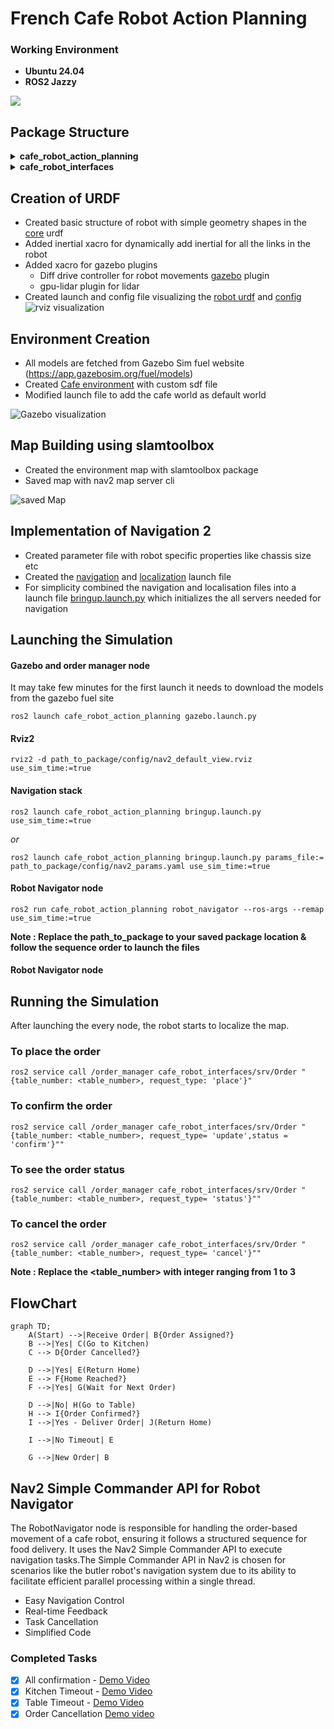 # French Cafe Robot Action Planning

### Working Environment 
- **Ubuntu 24.04**
- **ROS2 Jazzy**

![](./images/thnail.png)

## Package Structure


<details>
  <summary><strong>cafe_robot_action_planning</strong></summary>

  - <details>
      <summary><strong>cafe_robot_action_planning</strong></summary>

      - [order_manager.py](./cafe_robot_action_planning/cafe_robot_action_planning/order_manager.py)  
      - [robot_navigator.py](./cafe_robot_action_planning/cafe_robot_action_planning/robot_navigator.py)  

    </details>

  - <details>
      <summary><strong>config</strong></summary>

      - [bridge_params.yaml](./cafe_robot_action_planning/config/bridge_params.yaml)  
      - [cafe_robot_config.rviz](./cafe_robot_action_planning/config/cafe_robot_config.rviz)  
      - [nav2_default_view.rviz](./cafe_robot_action_planning/config/nav2_default_view.rviz)  
      - [nav2_params.yaml](./cafe_robot_action_planning/config/nav2_params.yaml)  

    </details>

  - <details>
      <summary><strong>launch</strong></summary>

      - [bringup_launch.py](./cafe_robot_action_planning/launch/bringup_launch.py)  
      - [gazebo.launch.py](./cafe_robot_action_planning/launch/gazebo.launch.py)  
      - [localization_launch.py](./cafe_robot_action_planning/launch/localization_launch.py)  
      - [navigation_launch.py](./cafe_robot_action_planning/launch/navigation_launch.py)  
      - [rviz_launch.py](./cafe_robot_action_planning/launch/rviz_launch.py)  

    </details>

  - <details>
      <summary><strong>maps</strong></summary>

      - [cafe_robot.pgm](./cafe_robot_action_planning/maps/cafe_robot.pgm)  
      - [cafe_robot.yaml](./cafe_robot_action_planning/maps/cafe_robot.yaml)  

    </details>

  - <details>
      <summary><strong>robot_description</strong></summary>

      - [cafe_robot.urdf.xacro](./cafe_robot_action_planning/robot_description/urdf/cafe_robot.urdf.xacro)  
      - [gazebo_plugins.xacro](./cafe_robot_action_planning/robot_description/urdf/gazebo_plugins.xacro)  
      - [inertial_macros.xacro](./cafe_robot_action_planning/robot_description/urdf/inertial_macros.xacro)  

    </details>

  - <details>
      <summary><strong>worlds</strong></summary>

      - [cafe.world](./cafe_robot_action_planning/worlds/cafe.world)  
      - [empty.world](./cafe_robot_action_planning/worlds/empty.world)  

    </details>

</details>

<details>
  <summary><strong>cafe_robot_interfaces</strong></summary>

  - <details>
      <summary><strong>srv</strong></summary>

      - [Order.srv](./cafe_robot_interfaces/srv/Order.srv)  

    </details>

</details>



## Creation of URDF 

- Created basic structure of robot with simple geometry shapes in the [core](./cafe_robot_action_planning/robot_description/urdf/cafe_robot.urdf.xacro) urdf 
- Added inertial xacro for dynamically add inertial for all the links in the robot
- Added xacro for gazebo plugins 
  - Diff drive controller for robot movements [gazebo](./cafe_robot_action_planning/robot_description/urdf/) plugin 
  - gpu-lidar plugin for lidar 
- Created launch and config file visualizing the [robot urdf](./cafe_robot_action_planning/launch/rviz.launch.py) and [config](./cafe_robot_action_planning/config/cafe_robot_config.rviz)
![rviz visualization](./images/rviz.png)

## Environment Creation

- All models are fetched from Gazebo Sim fuel website (https://app.gazebosim.org/fuel/models)
- Created [Cafe environment](./cafe_robot_action_planning/worlds/cafe.world) with custom sdf file
- Modified launch file to add the cafe world as default world
  
![Gazebo visualization](./images/cafe_environment.png)

## Map Building using slamtoolbox

- Created the environment map with slamtoolbox package 
- Saved map with nav2 map server cli 

  
![saved Map](./images/mapping.png)

## Implementation of Navigation 2 
- Created parameter file with robot specific properties like chassis size etc 
- Created the [navigation](./cafe_robot_action_planning/launch/navigation_launch.py) and [localization](./cafe_robot_action_planning/launch/localization_launch.py) launch file 
- For simplicity combined the navigation and localisation files into a launch file [bringup.launch.py](./cafe_robot_action_planning/launch/bringup_launch.py) which initializes the all servers needed for navigation

## Launching the Simulation

#### Gazebo and order manager node

It may take few minutes for the first launch it needs to download the models from the gazebo fuel site

```code
ros2 launch cafe_robot_action_planning gazebo.launch.py 
```
#### Rviz2

```code
rviz2 -d path_to_package/config/nav2_default_view.rviz use_sim_time:=true
```

#### Navigation stack 
```code
ros2 launch cafe_robot_action_planning bringup.launch.py use_sim_time:=true
```
*or* 

```code 
ros2 launch cafe_robot_action_planning bringup.launch.py params_file:= path_to_package/config/nav2_params.yaml use_sim_time:=true
```

#### Robot Navigator node

```code 
ros2 run cafe_robot_action_planning robot_navigator --ros-args --remap use_sim_time:=true
```

**Note : Replace the path_to_package to your saved package location & follow the sequence order to launch the files**
#### Robot Navigator node

## Running the Simulation 

After launching the every node, the robot starts to localize the map.

### To place the order 

```code
ros2 service call /order_manager cafe_robot_interfaces/srv/Order "{table_number: <table_number>, request_type: 'place'}"
```
### To confirm the order
```code
ros2 service call /order_manager cafe_robot_interfaces/srv/Order "{table_number: <table_number>, request_type= 'update',status = 'confirm'}""
```
### To see the order status 

```code
ros2 service call /order_manager cafe_robot_interfaces/srv/Order "{table_number: <table_number>, request_type= 'status'}""
```
### To cancel the order 

```code
ros2 service call /order_manager cafe_robot_interfaces/srv/Order "{table_number: <table_number>, request_type= 'cancel'}""
```
**Note : Replace the <table_number> with integer ranging from 1 to 3**
## FlowChart 
```mermaid
graph TD;
    A(Start) -->|Receive Order| B{Order Assigned?}
    B -->|Yes| C(Go to Kitchen)
    C --> D{Order Cancelled?}
    
    D -->|Yes| E(Return Home)
    E --> F{Home Reached?}
    F -->|Yes| G(Wait for Next Order)
    
    D -->|No| H(Go to Table)
    H --> I{Order Confirmed?}
    I -->|Yes - Deliver Order| J(Return Home)
    
    I -->|No Timeout| E
    
    G -->|New Order| B
```

## Nav2 Simple Commander API for Robot Navigator 

The RobotNavigator node is responsible for handling the order-based movement of a cafe robot, ensuring it follows a structured sequence for food delivery. It uses the Nav2 Simple Commander API to execute navigation tasks.The Simple Commander API in Nav2 is chosen for scenarios like the butler robot's navigation system due to its ability to facilitate efficient parallel processing within a single thread. 

- Easy Navigation Control
- Real-time Feedback
- Task Cancellation
- Simplified Code

### Completed Tasks 

- [x] All confirmation - [Demo Video](https://drive.google.com/file/d/13cnn5r5En75oTlICvUAAreVMN740Y1ZH/view?usp=sharing)
- [x] Kitchen Timeout - [Demo Video](https://drive.google.com/file/d/1gbKPs_Z_bu9vf_ctNup0lEPHf4M_PuHu/view?usp=sharing)
- [x] Table Timeout - [Demo Video](https://drive.google.com/file/d/12aKdaSzQb7H8-9MI3qh9AY9KAvmfxUVx/view?usp=sharing)
- [X] Order Cancellation [Demo video](https://drive.google.com/file/d/1kTmgUASYhLt790qmtwxGcQ2FuEPRr07K/view?usp=sharing)